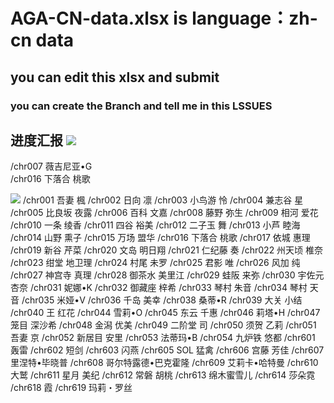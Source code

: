 # AGA-CN-data.xlsx is language：zh-cn data
## you can edit this xlsx and submit

### you can create the Branch and tell me in this LSSUES

## 进度汇报 [![](https://img.shields.io/badge/%E8%BF%9B%E5%BA%A6-%E5%B7%B2%E5%AE%8C%E6%88%90-green)](https://github.com/Marcus-Lacia/AliceGearAegis-material)

/chr007	薇吉尼亚•G  
/chr016	下落合 桃歌

[![](https://img.shields.io/badge/%E8%BF%9B%E5%BA%A6-%E6%9C%AA%E5%AE%8C%E6%88%90-red)](https://github.com/Marcus-Lacia/AliceGearAegis-material)
/chr001	吾妻 楓
/chr002	日向 凛
/chr003	小鸟游 怜 
/chr004	兼志谷 星
/chr005	比良坂 夜露
/chr006	百科 文嘉
/chr008	藤野 弥生
/chr009	相河 爱花
/chr010	一条 绫香
/chr011	四谷 裕美
/chr012	二子玉 舞
/chr013	小芦 睦海
/chr014	山野 熏子
/chr015	万场 盟华
/chr016	下落合 桃歌
/chr017	依城 惠理
/chr019	新谷 芹菜
/chr020	文岛 明日翔
/chr021	仁纪藤 奏
/chr022	州天顷 椎奈
/chr023	绀堂 地卫理
/chr024	村尾 未罗
/chr025	君影 唯
/chr026	风加 纯
/chr027	神宫寺 真理
/chr028	御茶水 美里江
/chr029	蛙阪 来弥 
/chr030	宇佐元 杏奈
/chr031	妮娜•K
/chr032	御藏座 梓希
/chr033	琴村 朱音
/chr034	琴村 天音
/chr035	米娅•V 
/chr036	千岛 美幸
/chr038	桑蒂•R
/chr039	大关 小结
/chr040	王 红花
/chr044	雪莉•O
/chr045	东云 千惠
/chr046	莉塔•H
/chr047	笼目 深沙希
/chr048	金潟 优美
/chr049	二阶堂 司
/chr050	须贺 乙莉
/chr051	吾妻 京
/chr052	新居目 安里
/chr053	法蒂玛•B
/chr054	九炉铁 悠都
/chr601	轰雷
/chr602	短剑
/chr603	闪燕
/chr605	SOL 猛禽
/chr606	宫藤 芳佳
/chr607	里涅特•毕晓普
/chr608	哥尔特露德•巴克霍隆
/chr609	艾莉卡•哈特曼
/chr610	大鹫
/chr611	星月 美纪
/chr612	常磐 胡桃
/chr613	绵木蜜雪儿
/chr614	莎朵霓
/chr618	霞
/chr619	玛莉・罗丝


